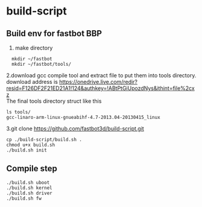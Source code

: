 # build-script
Build env for fastbot BBP 
-------------------------

1. make directory <br> 
```
  mkdir ~/fastbot
  mkdir ~/fastbot/tools/ 
```

2.download gcc compile tool and extract file to put them into tools directory. <br>
download address is https://onedrive.live.com/redir?resid=F126DF2F21ED21A1!124&authkey=!ABtPtGiUpozdNys&ithint=file%2cxz  <br>
The final tools directory struct like this  <br>
```
ls tools/  
gcc-linaro-arm-linux-gnueabihf-4.7-2013.04-20130415_linux 
```

3.git clone https://github.com/fastbot3d/build-script.git <br>
```
cp ./build-script/build.sh .  
chmod u+x build.sh 
./build.sh init 
```

Compile step 
------------------
```
./build.sh uboot
./build.sh kernel
./build.sh driver
./build.sh fw
```

